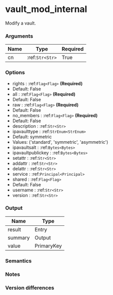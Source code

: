 [//]: # (THE CONTENT BELOW IS GENERATED. DO NOT EDIT.)
# vault_mod_internal
Modify a vault.

### Arguments
|Name|Type|Required
|-|-|-
|cn|:ref:`Str<Str>`|True

### Options
* rights : :ref:`Flag<Flag>` **(Required)**
 * Default: False
* all : :ref:`Flag<Flag>` **(Required)**
 * Default: False
* raw : :ref:`Flag<Flag>` **(Required)**
 * Default: False
* no_members : :ref:`Flag<Flag>` **(Required)**
 * Default: False
* description : :ref:`Str<Str>`
* ipavaulttype : :ref:`StrEnum<StrEnum>`
 * Default: symmetric
 * Values: ('standard', 'symmetric', 'asymmetric')
* ipavaultsalt : :ref:`Bytes<Bytes>`
* ipavaultpublickey : :ref:`Bytes<Bytes>`
* setattr : :ref:`Str<Str>`
* addattr : :ref:`Str<Str>`
* delattr : :ref:`Str<Str>`
* service : :ref:`Principal<Principal>`
* shared : :ref:`Flag<Flag>`
 * Default: False
* username : :ref:`Str<Str>`
* version : :ref:`Str<Str>`

### Output
|Name|Type
|-|-
|result|Entry
|summary|Output
|value|PrimaryKey

[//]: # (ADD YOUR NOTES BELOW. THESE WILL BE PICKED EVERY TIME THE DOCS ARE REGENERATED. //end)
### Semantics

### Notes

### Version differences
